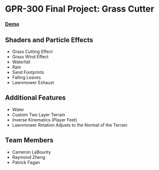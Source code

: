 # GPR-300 Final Project: Grass Cutter

### [Demo](https://drive.google.com/file/d/1HF-dKx4W-A0aQNqmrfmgWAcLSy6Ysl2K/view?usp=sharing)

## Shaders and Particle Effects
- Grass Cutting Effect
- Grass Wind Effect
- Waterfall
- Rain
- Sand Footprints
- Falling Leaves
- Lawnmower Exhaust

## Additional Features
- Water
- Custom Two Layer Terrain
- Inverse Kinematics (Player Feet)
- Lawnmower Rotation Adjusts to the Normal of the Terrain

## Team Members
- Cameron LaBounty
- Raymond Zheng
- Patrick Fagan